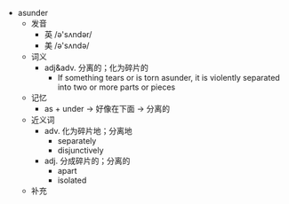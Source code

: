 - asunder
  - 发音
    - 英 /ə'sʌndər/
    - 美 /ə'sʌndə/
  - 词义
    - adj&adv. 分离的；化为碎片的
      - If something tears or is torn asunder, it is violently separated into two or more parts or pieces
  - 记忆
    - as + under → 好像在下面 → 分离的
  - 近义词
    - adv. 化为碎片地；分离地
      - separately
      - disjunctively
    - adj. 分成碎片的；分离的
      - apart
      - isolated
  - 补充